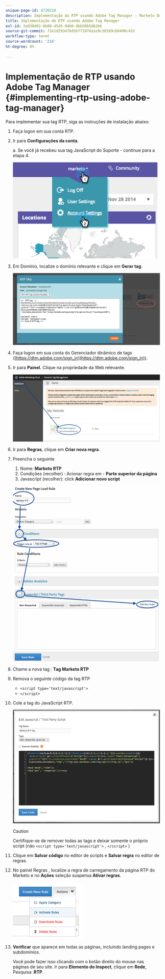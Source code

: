 ```yaml
---
unique-page-id: 4720218
description: Implementação da RTP usando Adobe Tag Manager - Marketo Docs - Documentação do produto
title: Implementação de RTP usando Adobe Tag Manager
exl-id: 5a938d02-6b09-45d5-94b0-dbb50b5d62b6
source-git-commit: 72e1d29347bd5b77107da1e9c30169cb6490c432
workflow-type: tm+mt
source-wordcount: '216'
ht-degree: 0%

---
```


# Implementação de RTP usando Adobe Tag Manager {#implementing-rtp-using-adobe-tag-manager}

Para implementar sua tag RTP, siga as instruções de instalação abaixo:

1. Faça logon em sua conta RTP.

1. Ir para **Configurações da conta**.

   a. Se você já recebeu sua tag JavaScript do Suporte - continue para a etapa 4.

   ![](assets/image2014-11-30-15-3a19-3a21-4.png)

1. Em Domínio, localize o domínio relevante e clique em **Gerar tag**.

   ![](assets/image2014-11-30-15-3a20-3a17-4.png)

1. Faça logon em sua conta do Gerenciador dinâmico de tags ([https://dtm.adobe.com/sign_in](https://dtm.adobe.com/sign_in)).

1. Ir para **Painel.** Clique na propriedade da Web relevante.

   ![](assets/image2014-12-3-17-3a58-3a17.png)

1. Ir para **Regras**, clique em **Criar nova regra**.

1. Preencha o seguinte

   1. Nome: **Marketo RTP**
   1. Condições (recolher) : Acionar regra em - **Parte superior da página**
   1. Javascript (recolher): click **Adicionar novo script**

   ![](assets/image2014-12-3-17-3a59-3a40.png)

1. Chame a nova tag : **Tag Marketo RTP**

1. Remova o seguinte código da tag RTP

   * `<script type='text/javascript'>`
   * `</script>`

1. Cole a tag do JavaScript RTP.

   ![](assets/image2014-12-3-18-3a3-3a45.png)

   >[!CAUTION]
   >
   >Certifique-se de remover todas as tags e deixar somente o próprio script (não `<script type='text/javascript'>` , `</script>` )

1. Clique em **Salvar código** no editor de scripts e **Salvar regra** no editor de regras.

1. No painel Regras , localize a regra de carregamento da página RTP do Marketo e no **Ações** seleção suspensa **Ativar regras**.

   ![](assets/image2014-12-3-18-3a4-3a14.png)

1. **Verificar** que aparece em todas as páginas, incluindo landing pages e subdomínios.

   Você pode fazer isso clicando com o botão direito do mouse nas páginas de seu site. Ir para **Elemento do Inspect**, clique em **Rede**, Pesquisa: **RTP**.
